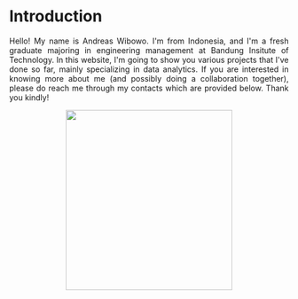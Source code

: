 <h1>Introduction</h1>
<p align="justify">
Hello! My name is Andreas Wibowo. I'm from Indonesia, and I'm a fresh graduate majoring in engineering management at Bandung Insitute of Technology. In this website, I'm going to show you various projects that I've done so far, mainly specializing in data analytics. If you are interested in knowing more about me (and possibly doing a collaboration together), please do reach me through my contacts which are provided below. Thank you kindly!
</p>

<p align="center">
   <img src="https://user-images.githubusercontent.com/49559301/205840230-1c5a9b9b-2b3f-4612-86df-1d725aa70190.jpg" width="300" height="325" />
</p>
  
